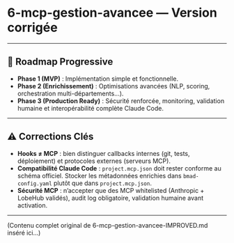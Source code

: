 # 6-mcp-gestion-avancee — Version corrigée

---

## 🚀 Roadmap Progressive

- **Phase 1 (MVP)** : Implémentation simple et fonctionnelle.
- **Phase 2 (Enrichissement)** : Optimisations avancées (NLP, scoring, orchestration multi-départements...).
- **Phase 3 (Production Ready)** : Sécurité renforcée, monitoring, validation humaine et interopérabilité complète Claude Code.

---

## ⚠️ Corrections Clés

- **Hooks ≠ MCP** : bien distinguer callbacks internes (git, tests, déploiement) et protocoles externes (serveurs MCP).
- **Compatibilité Claude Code** : `project.mcp.json` doit rester conforme au schéma officiel. Stocker les métadonnées enrichies dans `bmad-config.yaml` plutôt que dans `project.mcp.json`.
- **Sécurité MCP** : n’accepter que des MCP whitelisted (Anthropic + LobeHub validés), audit log obligatoire, validation humaine avant activation.

---

(Contenu complet original de 6-mcp-gestion-avancee-IMPROVED.md inséré ici...)
